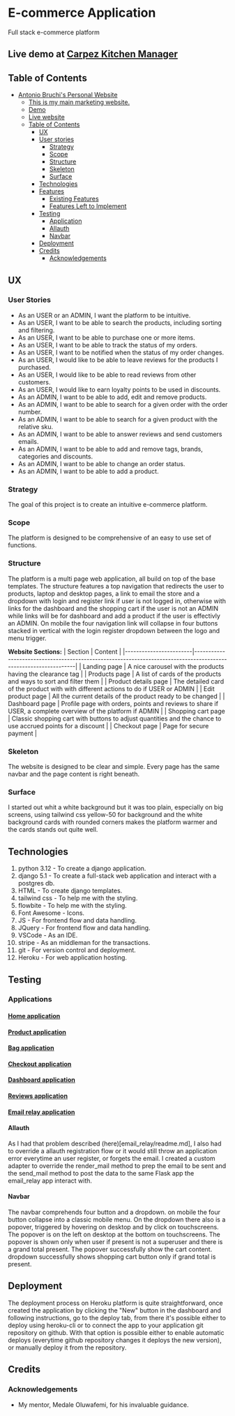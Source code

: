 # E-commerce Application
Full stack e-commerce platform

## Live demo at [Carpez Kitchen Manager](https://carpez-network-store-9da961f19555.herokuapp.com/)

## Table of Contents

- [Antonio Bruchi's Personal Website](#antonio-bruchi's-personal-website)
  - [This is my main marketing website.](#this-is-my-main-marketing-website)
  - [Demo](#demo)
  - [Live website](#live-website)
  - [Table of Contents](#table-of-contents)
    - [UX](#ux)
    - [User stories](#user-stories)
      - [Strategy](#strategy)
      - [Scope](#scope)
      - [Structure](#structure)
      - [Skeleton](#skeleton)
      - [Surface](#surface)
    - [Technologies](#technologies)
    - [Features](#features)
      - [Existing Features](#existing-features)
      - [Features Left to Implement](#features-left-to-implement)
    - [Testing](#testing)
      - [Application](#applications)
      - [Allauth](#allauth)
      - [Navbar](#navbar)
    - [Deployment](#deployment)
    - [Credits](#credits)
      - [Acknowledgements](#acknowledgements)

## UX

### User Stories
- As an USER or an ADMIN, I want the platform to be intuitive.
- As an USER, I want to be able to search the products, including sorting and filtering.
- As an USER, I want to be able to purchase one or more items.
- As an USER, I want to be able to track the status of my orders.
- As an USER, I want to be notified when the status of my order changes.
- As an USER, I would like to be able to leave reviews for the products I purchased.
- As an USER, I would like to be able to read reviews from other customers. 
- As an USER, I would like to earn loyalty points to be used in discounts.
- As an ADMIN, I want to be able to add, edit and remove products. 
- As an ADMIN, I want to be able to search for a given order with the order number. 
- As an ADMIN, I want to be able to search for a given product with the relative sku. 
- As an ADMIN, I want to be able to answer reviews and send customers emails. 
- As an ADMIN, I want to be able to add and remove tags, brands, categories and discounts. 
- As an ADMIN, I want to be able to change an order status.
- As an ADMIN, I want to be able to add a product. 

### Strategy
The goal of this project is to create an intuitive e-commerce platform.

### Scope
The platform is designed to be comprehensive of an easy to use set of functions.

### Structure

The platform is a multi page web application, all build on top of the base templates. The structure features a top navigation that redirects the user to products, laptop and desktop pages, a link to email the store and a dropdown with login and register link if user is not logged in, otherwise with links for the dashboard and the shopping cart if the user is not an ADMIN while links will be for dashboard and add a product if the user is effectivly an ADMIN.
On mobile the four navigation link will collapse in four buttons stacked in vertical with the login register dropdown between the logo and menu trigger.

**Website Sections:**
| Section                | Content                                                                                                         |
|------------------------|-----------------------------------------------------------------------------------------------------------------|
| Landing page           | A nice carousel with the products having the clearance tag                                                      |
| Products page          | A list of cards of the products and ways to sort and filter them                                                |
| Product details page   | The detailed card of the product with with different actions to do if USER or ADMIN                             |
| Edit product page      | All the current details of the product ready to be changed                                                      |
| Dashboard page         | Profile page with orders, points and reviews to share if USER, a complete overview of the platform if ADMIN     |
| Shopping cart page     | Classic shopping cart with buttons to adjust quantities and the chance to use accrued points for a discount     |
| Checkout page          | Page for secure payment                                                                                         |


### Skeleton

The website is designed to be clear and simple. Every page has the same navbar and the page content is right beneath.

### Surface

I started out whit a white background but it was too plain, especially on big screens, using tailwind css yellow-50 for background and the white background cards with rounded corners makes the platform warmer and the cards stands out quite well.


## Technologies

1. python 3.12 - To create a django application.
2. django 5.1 - To create a full-stack web application and interact with a postgres db.
3. HTML - To create django templates.
4. tailwind css - To help me with the styling.
5. flowbite - To help me with the styling.
6. Font Awesome - Icons.
7. JS - For frontend flow and data handling.
8. JQuery - For frontend flow and data handling.
9. VSCode - As an IDE.
10. stripe - As an middleman for the transactions.
10. git - For version control and deployment.
11. Heroku - For web application hosting.

## Testing

### Applications
#### [Home application](home/readme.md)
#### [Product application](products/readme.md)
#### [Bag application](bag/readme.md)
#### [Checkout application](checkout/readme.md)
#### [Dashboard application](dashboard/readme.md)
#### [Reviews application](reviews/readme.md)
#### [Email relay application](email_relay/readme.md)
#### Allauth
As I had that problem described (here)[email_relay/readme.md], I also had to override a allauth registration flow or it would still throw an application error everytime an user register, or forgets the email. I created a custom adapter to override the render_mail method to prep the email to be sent and the send_mail method to post the data to the same Flask app the email_relay app interact with.
#### Navbar
The navbar comprehends four button and a dropdown. on mobile the four button collapse into a classic mobile menu.
On the dropdown there also is a popover, triggered by hovering on desktop and by click on touchscreens.
The popover is on the left on desktop at the bottom on touchscreens.
The popover is shown only when user if present is not a superuser and there is a grand total present.
The popover successfully show the cart content.
dropdown successfully shows shopping cart button only if grand total is present.

## Deployment
The deployment process on Heroku platform is quite straightforward, once created the application by clicking the "New" button in the dashboard and following instructions, go to the deploy tab, from there it's possible either to deploy using heroku-cli or to connect the app to your application git repository on github. With that option is possible either to enable automatic deploys (everytime github repository changes it deploys the new version), or manually deploy it from the repository.

## Credits

### Acknowledgements
- My mentor, Medale Oluwafemi, for his invaluable guidance.